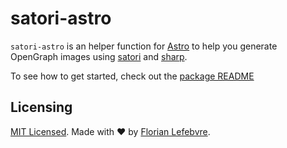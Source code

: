 # satori-astro

`satori-astro` is an helper function for [Astro](https://astro.build/en) to help you generate OpenGraph images using [satori](https://github.com/vercel/satori) and [sharp](https://github.com/lovell/sharp).

To see how to get started, check out the [package README](./packages/satori-astro/README.md)

## Licensing

[MIT Licensed](./LICENSE). Made with ❤️ by [Florian Lefebvre](https://github.com/florian-lefebvre).
